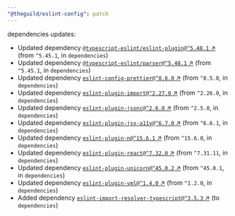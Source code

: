 ```yaml
---
"@theguild/eslint-config": patch
---
```

dependencies updates:
  - Updated dependency [`@typescript-eslint/eslint-plugin@^5.48.1` ↗︎](https://www.npmjs.com/package/@typescript-eslint/eslint-plugin/v/5.48.1) (from `^5.45.1`, in `dependencies`)
  - Updated dependency [`@typescript-eslint/parser@^5.48.1` ↗︎](https://www.npmjs.com/package/@typescript-eslint/parser/v/5.48.1) (from `^5.45.1`, in `dependencies`)
  - Updated dependency [`eslint-config-prettier@^8.6.0` ↗︎](https://www.npmjs.com/package/eslint-config-prettier/v/8.6.0) (from `^8.5.0`, in `dependencies`)
  - Updated dependency [`eslint-plugin-import@^2.27.0` ↗︎](https://www.npmjs.com/package/eslint-plugin-import/v/2.27.0) (from `^2.26.0`, in `dependencies`)
  - Updated dependency [`eslint-plugin-jsonc@^2.6.0` ↗︎](https://www.npmjs.com/package/eslint-plugin-jsonc/v/2.6.0) (from `^2.5.0`, in `dependencies`)
  - Updated dependency [`eslint-plugin-jsx-a11y@^6.7.0` ↗︎](https://www.npmjs.com/package/eslint-plugin-jsx-a11y/v/6.7.0) (from `^6.6.1`, in `dependencies`)
  - Updated dependency [`eslint-plugin-n@^15.6.1` ↗︎](https://www.npmjs.com/package/eslint-plugin-n/v/15.6.1) (from `^15.6.0`, in `dependencies`)
  - Updated dependency [`eslint-plugin-react@^7.32.0` ↗︎](https://www.npmjs.com/package/eslint-plugin-react/v/7.32.0) (from `^7.31.11`, in `dependencies`)
  - Updated dependency [`eslint-plugin-unicorn@^45.0.2` ↗︎](https://www.npmjs.com/package/eslint-plugin-unicorn/v/45.0.2) (from `^45.0.1`, in `dependencies`)
  - Updated dependency [`eslint-plugin-yml@^1.4.0` ↗︎](https://www.npmjs.com/package/eslint-plugin-yml/v/1.4.0) (from `^1.2.0`, in `dependencies`)
  - Added dependency [`eslint-import-resolver-typescript@^3.5.3` ↗︎](https://www.npmjs.com/package/eslint-import-resolver-typescript/v/3.5.3) (to `dependencies`)
